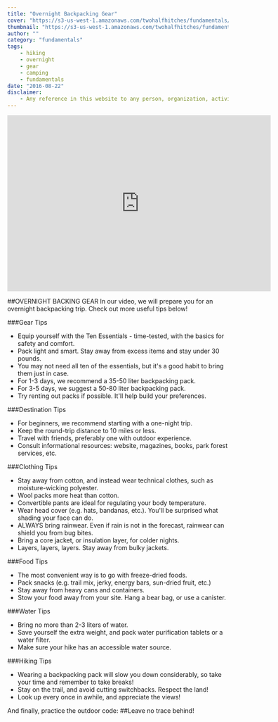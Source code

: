 ```yaml
---
title: "Overnight Backpacking Gear"
cover: "https://s3-us-west-1.amazonaws.com/twohalfhitches/fundamentals/overnight-gear/Overnight+Backpacking.jpg"
thumbnail: "https://s3-us-west-1.amazonaws.com/twohalfhitches/fundamentals/overnight-gear/Overnight+Backpacking.jpg"
author: ""
category: "fundamentals"
tags:
    - hiking
    - overnight
    - gear
    - camping
    - fundamentals
date: "2016-08-22"
disclaimer:
    - Any reference in this website to any person, organization, activity, product, or service related to such person or organization, or any linkages from this web site to the web site of another party, do not constitute or imply the endorsement, recommendation, or favoring of Two Half-Hitches.
---
```


<iframe title="video" src="https://www.youtube.com/embed/Gbd5fH6U0zs" width="600" height="400" frameBorder="0" allowFullScreen></iframe>

<br>

##OVERNIGHT BACKING GEAR
In our video, we will prepare you for an overnight backpacking trip. Check out more useful tips below!

###Gear Tips

- Equip yourself with the Ten Essentials - time-tested, with the basics for safety and comfort.
- Pack light and smart. Stay away from excess items and stay under 30 pounds.
- You may not need all ten of the essentials, but it's a good habit to bring them just in case.
- For 1-3 days, we recommend a 35-50 liter backpacking pack.
- For 3-5 days, we suggest a 50-80 liter backpacking pack.
- Try renting out packs if possible. It'll help build your preferences.

###Destination Tips

- For beginners, we recommend starting with a one-night trip.
- Keep the round-trip distance to 10 miles or less.
- Travel with friends, preferably one with outdoor experience.
- Consult informational resources: website, magazines, books, park forest services, etc.

###Clothing Tips

- Stay away from cotton, and instead wear technical clothes, such as moisture-wicking polyester.
- Wool packs more heat than cotton.
- Convertible pants are ideal for regulating your body temperature.
- Wear head cover (e.g. hats, bandanas, etc.). You'll be surprised what shading your face can do.
- ALWAYS bring rainwear. Even if rain is not in the forecast, rainwear can shield you from bug bites.
- Bring a core jacket, or insulation layer, for colder nights.
- Layers, layers, layers. Stay away from bulky jackets.

###Food Tips

- The most convenient way is to go with freeze-dried foods.
- Pack snacks (e.g. trail mix, jerky, energy bars, sun-dried fruit, etc.)
- Stay away from heavy cans and containers.
- Stow your food away from your site. Hang a bear bag, or use a canister.

###Water Tips

- Bring no more than 2-3 liters of water.
- Save yourself the extra weight, and pack water purification tablets or a water filter.
- Make sure your hike has an accessible water source.

###Hiking Tips

- Wearing a backpacking pack will slow you down considerably, so take your time and remember to take breaks!
- Stay on the trail, and avoid cutting switchbacks. Respect the land!
- Look up every once in awhile, and appreciate the views!

And finally, practice the outdoor code:
##Leave no trace behind!
